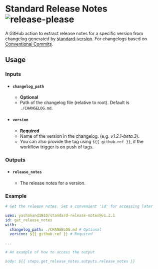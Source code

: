 # Standard Release Notes ![release-please](https://github.com/yashanand1910/standard-release-notes/workflows/release-please/badge.svg)

A GitHub action to extract release notes for a specific version from changelog generated by [standard-version](https://github.com/conventional-changelog/standard-version). For changelogs based on [Conventional Commits](https://www.conventionalcommits.org/).

## Usage

### Inputs

- #### `changelog_path`
    - **Optional**
    - Path of the changelog file (relative to root). Default is `./CHANGELOG.md`.

- #### `version`
    - **Required**
    - Name of the version in the changelog. (e.g. *v1.2.1-beta.3*).
    - You can also provide the tag using `${{ github.ref }}`, if the workflow trigger is on push of tags.

### Outputs

- #### `release_notes`
    - The release notes for a version.

### Example

```yaml
# Get the release notes. Set a convenient 'id' for accessing later

uses: yashanand1910/standard-release-notes@v1.2.1
id: get_release_notes
with:
  changelog_path: ./CHANGELOG.md # Optional
  version: ${{ github.ref }} # Required

...

# An example of how to access the output

body: ${{ steps.get_release_notes.outputs.release_notes }}

```

